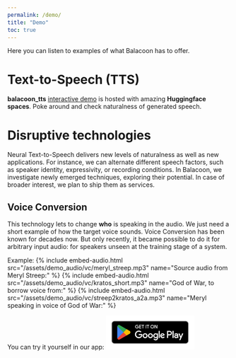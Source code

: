 ```yaml
---
permalink: /demo/
title: "Demo"
toc: true
---
```


Here you can listen to examples of what Balacoon has to offer.

# Text-to-Speech (TTS)

**balacoon_tts** [interactive demo](https://huggingface.co/spaces/balacoon/tts)
is hosted with amazing **Huggingface spaces**. Poke around and check naturalness
of generated speech.

# Disruptive technologies

Neural Text-to-Speech delivers new levels of naturalness as well as new applications.
For instance, we can alternate different speech factors, such as speaker identity,
expressivity, or recording conditions. In Balacoon, we investigate newly emerged techniques,
exploring their potential. In case of broader interest, we plan to ship them as services.

## Voice Conversion

This technology lets to change **who** is speaking in the audio.
We just need a short example of how the target voice sounds.
Voice Conversion has been known for decades now. But only recently,
it became possible to do it for arbitrary input audio:
for speakers unseen at the training stage of a system.

Example:
{% include embed-audio.html src="/assets/demo_audio/vc/meryl_streep.mp3" name="Source audio from Meryl Streep:" %}
{% include embed-audio.html src="/assets/demo_audio/vc/kratos_short.mp3" name="God of War, to borrow voice from:" %}
{% include embed-audio.html src="/assets/demo_audio/vc/streep2kratos_a2a.mp3" name="Meryl speaking in voice of God of War:" %}

You can try it yourself in our app:
[<img src="../assets/images/google-play-badge.png" alt="voice conversion app" width="200">](https://play.google.com/store/apps/details?id=com.app.vc)
